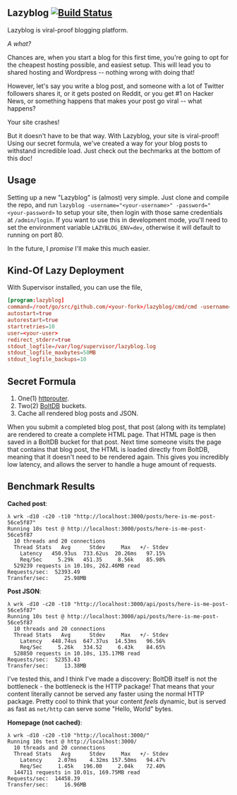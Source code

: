 Lazyblog [![Build Status](https://semaphoreci.com/api/v1/bentranter/lazyblog/branches/master/shields_badge.svg)](https://semaphoreci.com/bentranter/lazyblog)
---

Lazyblog is viral-proof blogging platform.

*A what?*

Chances are, when you start a blog for this first time, you're going to opt for the cheapest hosting possible, and easiest setup. This will lead you to shared hosting and Wordpress -- nothing wrong with doing that!

However, let's say you write a blog post, and someone with a lot of Twitter followers shares it, or it gets posted on Reddit, or you get #1 on Hacker News, or something happens that makes your post go viral -- what happens?

Your site crashes!

But it doesn't have to be that way. With Lazyblog, your site is viral-proof! Using our secret formula, we've created a way for your blog posts to withstand incredible load. Just check out the bechmarks at the bottom of this doc!

Usage
---

Setting up a new "Lazyblog" is (almost) very simple. Just clone and compile the repo, and run `lazyblog -username="<your-username>" -password="<your-password>` to setup your site, then login with those same credentials at `/admin/login`. If you want to use this in development mode, you'll need to set the environment variable `LAZYBLOG_ENV=dev`, otherwise it will default to running on port 80.

In the future, I _promise_ I'll make this much easier.

Kind-Of Lazy Deployment
---

With Supervisor installed, you can use the file,

```conf
[program:lazyblog]
command=/root/go/src/github.com/<your-fork>/lazyblog/cmd/cmd -username="<your-username>" -password="<your-password>"
autostart=true
autorestart=true
startretries=10
user=<your-user>
redirect_stderr=true
stdout_logfile=/var/log/supervisor/lazyblog.log
stdout_logfile_maxbytes=50MB
stdout_logfile_backups=10
```

Secret Formula
---

1. One(1) [httprouter](https://github.com/julienschmidt/httprouter).
2. Two(2) [BoltDB](https://github.com/boltdb/bolt) buckets.
3. Cache all rendered blog posts and JSON.

When you submit a completed blog post, that post (along with its template) are rendered to create a complete HTML page. That HTML page is then saved in a BoltDB bucket for that post. Next time someone visits the page that contains that blog post, the HTML is loaded directly from BoltDB, meaning that it doesn't need to be rendered again. This gives you incredibly low latency, and allows the server to handle a huge amount of requests.

Benchmark Results
---

**Cached post**:

```
λ wrk -d10 -c20 -t10 "http://localhost:3000/posts/here-is-me-post-56ce5f87"
Running 10s test @ http://localhost:3000/posts/here-is-me-post-56ce5f87
  10 threads and 20 connections
  Thread Stats   Avg      Stdev     Max   +/- Stdev
    Latency   450.93us  733.62us  20.26ms   97.15%
    Req/Sec     5.29k   451.35     8.56k    85.98%
  529239 requests in 10.10s, 262.46MB read
Requests/sec:  52393.49
Transfer/sec:     25.98MB
```

**Post JSON**:

```
λ wrk -d10 -c20 -t10 "http://localhost:3000/api/posts/here-is-me-post-56ce5f87"
Running 10s test @ http://localhost:3000/api/posts/here-is-me-post-56ce5f87
  10 threads and 20 connections
  Thread Stats   Avg      Stdev     Max   +/- Stdev
    Latency   448.74us  647.37us  14.53ms   96.56%
    Req/Sec     5.26k   334.52     6.43k    84.65%
  528850 requests in 10.10s, 135.17MB read
Requests/sec:  52353.43
Transfer/sec:     13.38MB
```

I've tested this, and I think I've made a discovery: BoltDB itself is not the bottleneck - the bottleneck is the HTTP package! That means that your content literally cannot be served any faster using the normal HTTP package. Pretty cool to think that your content _feels_ dynamic, but is served as fast as `net/http` can serve some "Hello, World" bytes.

**Homepage (not cached)**:

```
λ wrk -d10 -c20 -t10 "http://localhost:3000/"
Running 10s test @ http://localhost:3000/
  10 threads and 20 connections
  Thread Stats   Avg      Stdev     Max   +/- Stdev
    Latency     2.07ms    4.32ms 157.50ms   94.47%
    Req/Sec     1.45k   196.00     2.04k    72.40%
  144711 requests in 10.01s, 169.75MB read
Requests/sec:  14458.39
Transfer/sec:     16.96MB
```
